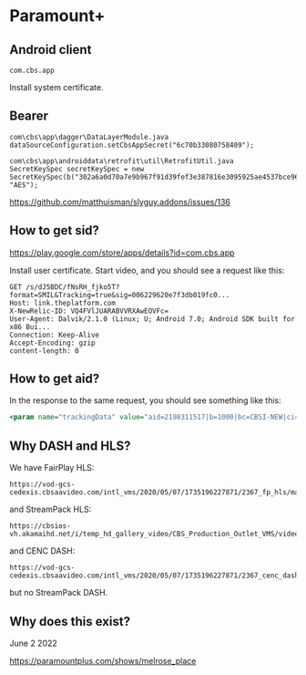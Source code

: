 # Paramount+


## Android client

~~~
com.cbs.app
~~~

Install system certificate.

## Bearer

~~~
com\cbs\app\dagger\DataLayerModule.java
dataSourceConfiguration.setCbsAppSecret("6c70b33080758409");

com\cbs\app\androiddata\retrofit\util\RetrofitUtil.java
SecretKeySpec secretKeySpec = new SecretKeySpec(b("302a6a0d70a7e9b967f91d39fef3e387816e3095925ae4537bce96063311f9c5"), "AES");
~~~

https://github.com/matthuisman/slyguy.addons/issues/136

## How to get sid?

https://play.google.com/store/apps/details?id=com.cbs.app

Install user certificate. Start video, and you should see a request like this:

~~~
GET /s/dJ5BDC/fNsRH_fjko5T?format=SMIL&Tracking=true&sig=006229620e7f3db019fc0...
Host: link.theplatform.com
X-NewRelic-ID: VQ4FVlJUARABVVRXAwEOVFc=
User-Agent: Dalvik/2.1.0 (Linux; U; Android 7.0; Android SDK built for x86 Bui...
Connection: Keep-Alive
Accept-Encoding: gzip
content-length: 0
~~~

## How to get aid?

In the response to the same request, you should see something like this:

~~~xml
<param name="trackingData" value="aid=2198311517|b=1000|bc=CBSI-NEW|ci=1|cid=1...
~~~

## Why DASH and HLS?

We have FairPlay HLS:

~~~
https://vod-gcs-cedexis.cbsaavideo.com/intl_vms/2020/05/07/1735196227871/2367_fp_hls/master.m3u8
~~~

and StreamPack HLS:

~~~
https://cbsios-vh.akamaihd.net/i/temp_hd_gallery_video/CBS_Production_Outlet_VMS/video_robot/CBS_Production_Entertainment/2020/05/07/1735196227871/0_0_3436402_ful01_2588_503000.mp4.csmil/master.m3u8
~~~

and CENC DASH:

~~~
https://vod-gcs-cedexis.cbsaavideo.com/intl_vms/2020/05/07/1735196227871/2367_cenc_dash/stream.mpd
~~~

but no StreamPack DASH.

## Why does this exist?

June 2 2022

<https://paramountplus.com/shows/melrose_place>
